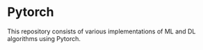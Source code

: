# Pytorch

This repository consists of various implementations of ML and DL algorithms using Pytorch.
